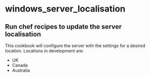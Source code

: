 # windows_server_localisation

## Run chef recipes to update the server localisation

This cookbook will configure the server with the settings for a desired location.
Locations in development are:

- UK
- Canada
- Australia
